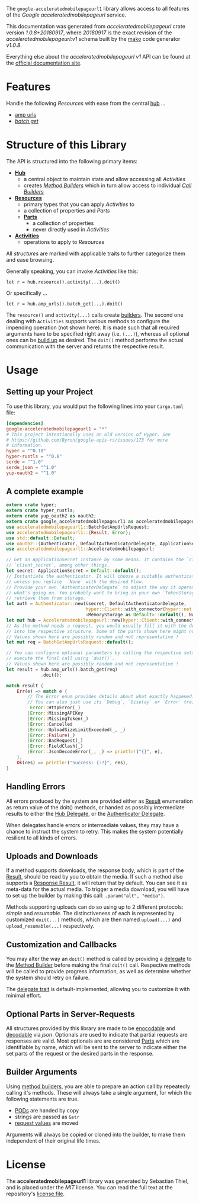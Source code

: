 <!---
DO NOT EDIT !
This file was generated automatically from 'src/mako/api/README.md.mako'
DO NOT EDIT !
-->
The `google-acceleratedmobilepageurl1` library allows access to all features of the *Google acceleratedmobilepageurl* service.

This documentation was generated from *acceleratedmobilepageurl* crate version *1.0.8+20180917*, where *20180917* is the exact revision of the *acceleratedmobilepageurl:v1* schema built by the [mako](http://www.makotemplates.org/) code generator *v1.0.8*.

Everything else about the *acceleratedmobilepageurl* *v1* API can be found at the
[official documentation site](https://developers.google.com/amp/cache/).
# Features

Handle the following *Resources* with ease from the central [hub](https://docs.rs/google-acceleratedmobilepageurl1/1.0.8+20180917/google_acceleratedmobilepageurl1/struct.Acceleratedmobilepageurl.html) ... 

* [amp urls](https://docs.rs/google-acceleratedmobilepageurl1/1.0.8+20180917/google_acceleratedmobilepageurl1/struct.AmpUrl.html)
 * [*batch get*](https://docs.rs/google-acceleratedmobilepageurl1/1.0.8+20180917/google_acceleratedmobilepageurl1/struct.AmpUrlBatchGetCall.html)




# Structure of this Library

The API is structured into the following primary items:

* **[Hub](https://docs.rs/google-acceleratedmobilepageurl1/1.0.8+20180917/google_acceleratedmobilepageurl1/struct.Acceleratedmobilepageurl.html)**
    * a central object to maintain state and allow accessing all *Activities*
    * creates [*Method Builders*](https://docs.rs/google-acceleratedmobilepageurl1/1.0.8+20180917/google_acceleratedmobilepageurl1/trait.MethodsBuilder.html) which in turn
      allow access to individual [*Call Builders*](https://docs.rs/google-acceleratedmobilepageurl1/1.0.8+20180917/google_acceleratedmobilepageurl1/trait.CallBuilder.html)
* **[Resources](https://docs.rs/google-acceleratedmobilepageurl1/1.0.8+20180917/google_acceleratedmobilepageurl1/trait.Resource.html)**
    * primary types that you can apply *Activities* to
    * a collection of properties and *Parts*
    * **[Parts](https://docs.rs/google-acceleratedmobilepageurl1/1.0.8+20180917/google_acceleratedmobilepageurl1/trait.Part.html)**
        * a collection of properties
        * never directly used in *Activities*
* **[Activities](https://docs.rs/google-acceleratedmobilepageurl1/1.0.8+20180917/google_acceleratedmobilepageurl1/trait.CallBuilder.html)**
    * operations to apply to *Resources*

All *structures* are marked with applicable traits to further categorize them and ease browsing.

Generally speaking, you can invoke *Activities* like this:

```Rust,ignore
let r = hub.resource().activity(...).doit()
```

Or specifically ...

```ignore
let r = hub.amp_urls().batch_get(...).doit()
```

The `resource()` and `activity(...)` calls create [builders][builder-pattern]. The second one dealing with `Activities` 
supports various methods to configure the impending operation (not shown here). It is made such that all required arguments have to be 
specified right away (i.e. `(...)`), whereas all optional ones can be [build up][builder-pattern] as desired.
The `doit()` method performs the actual communication with the server and returns the respective result.

# Usage

## Setting up your Project

To use this library, you would put the following lines into your `Cargo.toml` file:

```toml
[dependencies]
google-acceleratedmobilepageurl1 = "*"
# This project intentionally uses an old version of Hyper. See
# https://github.com/Byron/google-apis-rs/issues/173 for more
# information.
hyper = "^0.10"
hyper-rustls = "^0.6"
serde = "^1.0"
serde_json = "^1.0"
yup-oauth2 = "^1.0"
```

## A complete example

```Rust
extern crate hyper;
extern crate hyper_rustls;
extern crate yup_oauth2 as oauth2;
extern crate google_acceleratedmobilepageurl1 as acceleratedmobilepageurl1;
use acceleratedmobilepageurl1::BatchGetAmpUrlsRequest;
use acceleratedmobilepageurl1::{Result, Error};
use std::default::Default;
use oauth2::{Authenticator, DefaultAuthenticatorDelegate, ApplicationSecret, MemoryStorage};
use acceleratedmobilepageurl1::Acceleratedmobilepageurl;

// Get an ApplicationSecret instance by some means. It contains the `client_id` and 
// `client_secret`, among other things.
let secret: ApplicationSecret = Default::default();
// Instantiate the authenticator. It will choose a suitable authentication flow for you, 
// unless you replace  `None` with the desired Flow.
// Provide your own `AuthenticatorDelegate` to adjust the way it operates and get feedback about 
// what's going on. You probably want to bring in your own `TokenStorage` to persist tokens and
// retrieve them from storage.
let auth = Authenticator::new(&secret, DefaultAuthenticatorDelegate,
                              hyper::Client::with_connector(hyper::net::HttpsConnector::new(hyper_rustls::TlsClient::new())),
                              <MemoryStorage as Default>::default(), None);
let mut hub = Acceleratedmobilepageurl::new(hyper::Client::with_connector(hyper::net::HttpsConnector::new(hyper_rustls::TlsClient::new())), auth);
// As the method needs a request, you would usually fill it with the desired information
// into the respective structure. Some of the parts shown here might not be applicable !
// Values shown here are possibly random and not representative !
let mut req = BatchGetAmpUrlsRequest::default();

// You can configure optional parameters by calling the respective setters at will, and
// execute the final call using `doit()`.
// Values shown here are possibly random and not representative !
let result = hub.amp_urls().batch_get(req)
             .doit();

match result {
    Err(e) => match e {
        // The Error enum provides details about what exactly happened.
        // You can also just use its `Debug`, `Display` or `Error` traits
         Error::HttpError(_)
        |Error::MissingAPIKey
        |Error::MissingToken(_)
        |Error::Cancelled
        |Error::UploadSizeLimitExceeded(_, _)
        |Error::Failure(_)
        |Error::BadRequest(_)
        |Error::FieldClash(_)
        |Error::JsonDecodeError(_, _) => println!("{}", e),
    },
    Ok(res) => println!("Success: {:?}", res),
}

```
## Handling Errors

All errors produced by the system are provided either as [Result](https://docs.rs/google-acceleratedmobilepageurl1/1.0.8+20180917/google_acceleratedmobilepageurl1/enum.Result.html) enumeration as return value of 
the doit() methods, or handed as possibly intermediate results to either the 
[Hub Delegate](https://docs.rs/google-acceleratedmobilepageurl1/1.0.8+20180917/google_acceleratedmobilepageurl1/trait.Delegate.html), or the [Authenticator Delegate](https://docs.rs/yup-oauth2/*/yup_oauth2/trait.AuthenticatorDelegate.html).

When delegates handle errors or intermediate values, they may have a chance to instruct the system to retry. This 
makes the system potentially resilient to all kinds of errors.

## Uploads and Downloads
If a method supports downloads, the response body, which is part of the [Result](https://docs.rs/google-acceleratedmobilepageurl1/1.0.8+20180917/google_acceleratedmobilepageurl1/enum.Result.html), should be
read by you to obtain the media.
If such a method also supports a [Response Result](https://docs.rs/google-acceleratedmobilepageurl1/1.0.8+20180917/google_acceleratedmobilepageurl1/trait.ResponseResult.html), it will return that by default.
You can see it as meta-data for the actual media. To trigger a media download, you will have to set up the builder by making
this call: `.param("alt", "media")`.

Methods supporting uploads can do so using up to 2 different protocols: 
*simple* and *resumable*. The distinctiveness of each is represented by customized 
`doit(...)` methods, which are then named `upload(...)` and `upload_resumable(...)` respectively.

## Customization and Callbacks

You may alter the way an `doit()` method is called by providing a [delegate](https://docs.rs/google-acceleratedmobilepageurl1/1.0.8+20180917/google_acceleratedmobilepageurl1/trait.Delegate.html) to the 
[Method Builder](https://docs.rs/google-acceleratedmobilepageurl1/1.0.8+20180917/google_acceleratedmobilepageurl1/trait.CallBuilder.html) before making the final `doit()` call. 
Respective methods will be called to provide progress information, as well as determine whether the system should 
retry on failure.

The [delegate trait](https://docs.rs/google-acceleratedmobilepageurl1/1.0.8+20180917/google_acceleratedmobilepageurl1/trait.Delegate.html) is default-implemented, allowing you to customize it with minimal effort.

## Optional Parts in Server-Requests

All structures provided by this library are made to be [enocodable](https://docs.rs/google-acceleratedmobilepageurl1/1.0.8+20180917/google_acceleratedmobilepageurl1/trait.RequestValue.html) and 
[decodable](https://docs.rs/google-acceleratedmobilepageurl1/1.0.8+20180917/google_acceleratedmobilepageurl1/trait.ResponseResult.html) via *json*. Optionals are used to indicate that partial requests are responses 
are valid.
Most optionals are are considered [Parts](https://docs.rs/google-acceleratedmobilepageurl1/1.0.8+20180917/google_acceleratedmobilepageurl1/trait.Part.html) which are identifiable by name, which will be sent to 
the server to indicate either the set parts of the request or the desired parts in the response.

## Builder Arguments

Using [method builders](https://docs.rs/google-acceleratedmobilepageurl1/1.0.8+20180917/google_acceleratedmobilepageurl1/trait.CallBuilder.html), you are able to prepare an action call by repeatedly calling it's methods.
These will always take a single argument, for which the following statements are true.

* [PODs][wiki-pod] are handed by copy
* strings are passed as `&str`
* [request values](https://docs.rs/google-acceleratedmobilepageurl1/1.0.8+20180917/google_acceleratedmobilepageurl1/trait.RequestValue.html) are moved

Arguments will always be copied or cloned into the builder, to make them independent of their original life times.

[wiki-pod]: http://en.wikipedia.org/wiki/Plain_old_data_structure
[builder-pattern]: http://en.wikipedia.org/wiki/Builder_pattern
[google-go-api]: https://github.com/google/google-api-go-client

# License
The **acceleratedmobilepageurl1** library was generated by Sebastian Thiel, and is placed 
under the *MIT* license.
You can read the full text at the repository's [license file][repo-license].

[repo-license]: https://github.com/Byron/google-apis-rsblob/master/LICENSE.md
